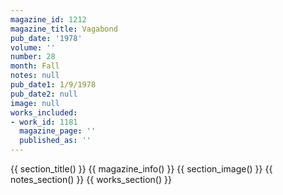 ```yaml
---
magazine_id: 1212
magazine_title: Vagabond
pub_date: '1978'
volume: ''
number: 28
month: Fall
notes: null
pub_date1: 1/9/1978
pub_date2: null
image: null
works_included:
- work_id: 1181
  magazine_page: ''
  published_as: ''
---
```


{{ section_title() }}
{{ magazine_info() }}
{{ section_image() }}
{{ notes_section() }}
{{ works_section() }}
